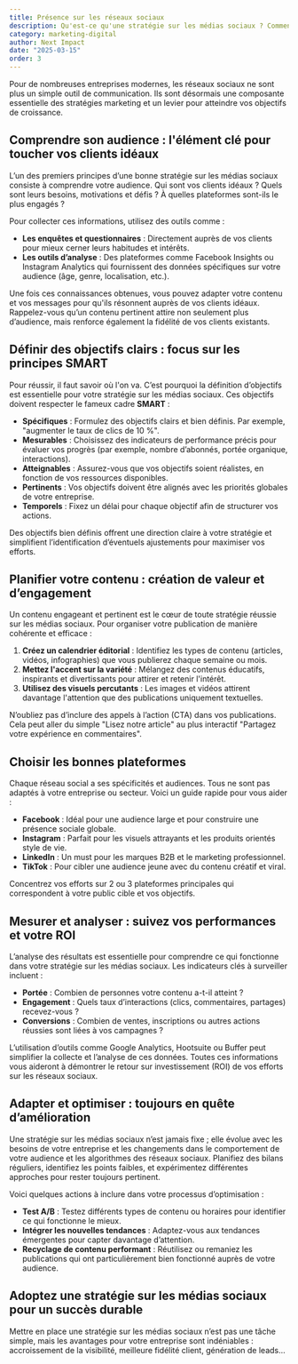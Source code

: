 ```yaml
---
title: Présence sur les réseaux sociaux
description: Qu'est-ce qu'une stratégie sur les médias sociaux ? Comment peut-elle transformer vos efforts marketing en résultats tangibles ?
category: marketing-digital
author: Next Impact
date: "2025-03-15"
order: 3
---
```


Pour de nombreuses entreprises modernes, les réseaux sociaux ne sont plus un simple outil de communication. Ils sont désormais une composante essentielle des stratégies marketing et un levier pour atteindre vos objectifs de croissance. 

## Comprendre son audience : l'élément clé pour toucher vos clients idéaux

L’un des premiers principes d’une bonne stratégie sur les médias sociaux consiste à comprendre votre audience. Qui sont vos clients idéaux ? Quels sont leurs besoins, motivations et défis ? À quelles plateformes sont-ils le plus engagés ?

Pour collecter ces informations, utilisez des outils comme :

- **Les enquêtes et questionnaires** : Directement auprès de vos clients pour mieux cerner leurs habitudes et intérêts.
- **Les outils d’analyse** : Des plateformes comme Facebook Insights ou Instagram Analytics qui fournissent des données spécifiques sur votre audience (âge, genre, localisation, etc.).

Une fois ces connaissances obtenues, vous pouvez adapter votre contenu et vos messages pour qu'ils résonnent auprès de vos clients idéaux. Rappelez-vous qu’un contenu pertinent attire non seulement plus d’audience, mais renforce également la fidélité de vos clients existants.

## Définir des objectifs clairs : focus sur les principes SMART

Pour réussir, il faut savoir où l'on va. C’est pourquoi la définition d’objectifs est essentielle pour votre stratégie sur les médias sociaux. Ces objectifs doivent respecter le fameux cadre **SMART** :

- **Spécifiques** : Formulez des objectifs clairs et bien définis. Par exemple, "augmenter le taux de clics de 10 %".
- **Mesurables** : Choisissez des indicateurs de performance précis pour évaluer vos progrès (par exemple, nombre d’abonnés, portée organique, interactions).
- **Atteignables** : Assurez-vous que vos objectifs soient réalistes, en fonction de vos ressources disponibles.
- **Pertinents** : Vos objectifs doivent être alignés avec les priorités globales de votre entreprise.
- **Temporels** : Fixez un délai pour chaque objectif afin de structurer vos actions.

Des objectifs bien définis offrent une direction claire à votre stratégie et simplifient l’identification d’éventuels ajustements pour maximiser vos efforts.

## Planifier votre contenu : création de valeur et d’engagement

Un contenu engageant et pertinent est le cœur de toute stratégie réussie sur les médias sociaux. Pour organiser votre publication de manière cohérente et efficace :

1. **Créez un calendrier éditorial** : Identifiez les types de contenu (articles, vidéos, infographies) que vous publierez chaque semaine ou mois.
2. **Mettez l'accent sur la variété** : Mélangez des contenus éducatifs, inspirants et divertissants pour attirer et retenir l'intérêt.
3. **Utilisez des visuels percutants** : Les images et vidéos attirent davantage l'attention que des publications uniquement textuelles.

N’oubliez pas d’inclure des appels à l’action (CTA) dans vos publications. Cela peut aller du simple "Lisez notre article" au plus interactif "Partagez votre expérience en commentaires".

## Choisir les bonnes plateformes

Chaque réseau social a ses spécificités et audiences. Tous ne sont pas adaptés à votre entreprise ou secteur. Voici un guide rapide pour vous aider :

- **Facebook** : Idéal pour une audience large et pour construire une présence sociale globale.
- **Instagram** : Parfait pour les visuels attrayants et les produits orientés style de vie.
- **LinkedIn** : Un must pour les marques B2B et le marketing professionnel.
- **TikTok** : Pour cibler une audience jeune avec du contenu créatif et viral.

Concentrez vos efforts sur 2 ou 3 plateformes principales qui correspondent à votre public cible et vos objectifs.

## Mesurer et analyser : suivez vos performances et votre ROI

L’analyse des résultats est essentielle pour comprendre ce qui fonctionne dans votre stratégie sur les médias sociaux. Les indicateurs clés à surveiller incluent :

- **Portée** : Combien de personnes votre contenu a-t-il atteint ?
- **Engagement** : Quels taux d’interactions (clics, commentaires, partages) recevez-vous ?
- **Conversions** : Combien de ventes, inscriptions ou autres actions réussies sont liées à vos campagnes ?

L’utilisation d’outils comme Google Analytics, Hootsuite ou Buffer peut simplifier la collecte et l’analyse de ces données. Toutes ces informations vous aideront à démontrer le retour sur investissement (ROI) de vos efforts sur les réseaux sociaux.

## Adapter et optimiser : toujours en quête d’amélioration

Une stratégie sur les médias sociaux n’est jamais fixe ; elle évolue avec les besoins de votre entreprise et les changements dans le comportement de votre audience et les algorithmes des réseaux sociaux. Planifiez des bilans réguliers, identifiez les points faibles, et expérimentez différentes approches pour rester toujours pertinent.

Voici quelques actions à inclure dans votre processus d’optimisation :

- **Test A/B** : Testez différents types de contenu ou horaires pour identifier ce qui fonctionne le mieux.
- **Intégrer les nouvelles tendances** : Adaptez-vous aux tendances émergentes pour capter davantage d’attention.
- **Recyclage de contenu performant** : Réutilisez ou remaniez les publications qui ont particulièrement bien fonctionné auprès de votre audience.

## Adoptez une stratégie sur les médias sociaux pour un succès durable

Mettre en place une stratégie sur les médias sociaux n’est pas une tâche simple, mais les avantages pour votre entreprise sont indéniables : accroissement de la visibilité, meilleure fidélité client, génération de leads... 

